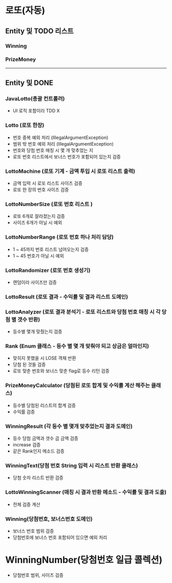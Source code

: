 # 로또(자동)

## Entity 및 TODO 리스트

### Winning


### PrizeMoney


---

## Entity 및 DONE

### JavaLotto(총괄 컨트롤러)

- UI 로직 포함이라 TDD X

### Lotto (로또 한장)
- 번호 중복 예외 처리 (IllegalArgumentException)
- 범위 밖 번호 예외 처리 (IllegalArgumentException)
- 번호와 당첨 번호 매칭 시 몇 개 맞추었는 지
- 로또 번호 리스트에서 보너스 번호가 포함되어 있는지 검증

### LottoMachine (로또 기계 - 금액 투입 시 로또 리스트 출력)
- 금액 입력 시 로또 리스트 사이즈 검증
- 로또 한 장의 번호 사이즈 검증 

### LottoNumberSize (로또 번호 리스트 )
- 로또 6개로 잘라졌는지 검증
- 사이즈 6개가 아닐 시 예외

### LottoNumberRange (로또 번호 하나 처리 담당)
- 1 ~ 45까지 번호 리스트 넘어오는지 검증
- 1 ~ 45 번호가 아닐 시 예외


### LottoRandomizer (로또 번호 생성기)
- 랜덤이라 사이즈만 검증

### LottoResult (로또 결과 - 수익률 및 결과 리스트 도메인)


### LottoAnalyzer (로또 결과 분석기 - 로또 리스트와 당첨 번호 매칭 시 각 당첨 별 갯수 반환)
- 등수별 몇개 맞췄는지 검증

### Rank (Enum 클래스 - 등수 별 몇 개 맞춰야 되고 상금은 얼마인지)
- 맞히지 못했을 시 LOSE 객체 반환
- 당첨 된 것들 검증
- 로또 맞춘 번호와 보너스 맞춘 flag로 등수 리턴 검증

### PrizeMoneyCalculator (당첨된 로또 합계 및 수익률 계산 해주는 클래스)
- 등수별 당첨된 리스트의 합계 검증
- 수익률 검증

### WinningResult (각 등수 별 몇개 맞추었는지 결과 도메인)
- 등수 당첨 금액과 갯수 곱 금액 검증
- increase 검증
- 같은 Rank인지 메소드 검증

### WinningText(당첨 번호 String 입력 시 리스트 반환 클래스)
- 당첨 숫자 리스트 반환 검증

### LottoWinningScanner (매칭 시 결과 반환 메소드 - 수익률 및 결과 도출)
- 전체 검증 계산

### Winning(당첨번호, 보너스번호 도메인)
- 보너스 번호 범위 검증
- 당첨번호에 보너스 번호 포함되어 있으면 예외 처리

# WinningNumber(당첨번호 일급 콜렉션)
- 당첨번호 범위, 사이즈 검증